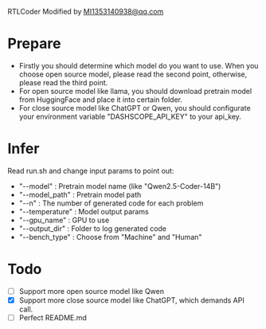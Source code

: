 RTLCoder Modified by MI1353140938@qq.com

# Prepare
- Firstly you should determine which model do you want to use. When you choose open source model, please read the second point, otherwise, please read the third point.
- For open source model like llama, you should download pretrain model from HuggingFace and place it into certain folder.
- For close source model like ChatGPT or Qwen, you should configurate your environment variable "DASHSCOPE_API_KEY" to your api_key.

# Infer
Read run.sh and change input params to point out:
- "--model" : Pretrain model name (like "Qwen2.5-Coder-14B")
- "--model_path" : Pretrain model path
- "--n" : The number of generated code for each problem
- "--temperature" : Model output params
- "--gpu_name" : GPU to use
- "--output_dir" : Folder to log generated code
- "--bench_type" : Choose from "Machine" and "Human"

# Todo

- [ ] Support more open source model like Qwen
- [x] Support more close source model like ChatGPT, which demands API call.
- [ ] Perfect README.md
